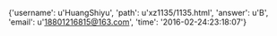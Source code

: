 {'username': u'HuangShiyu', 'path': u'xz1135/1135.html', 'answer': u'B', 'email': u'18801216815@163.com', 'time': '2016-02-24:23:18:07'}